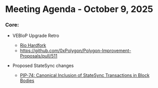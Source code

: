 # Meeting Agenda - October 9, 2025

### Core: 
* VEBloP Upgrade Retro
  * [Rio Hardfork](https://github.com/0xPolygon/Polygon-Improvement-Proposals/blob/main/PIPs/PIP-73.md)
  * https://github.com/0xPolygon/Polygon-Improvement-Proposals/pull/511

* Proposed StateSync changes
  * [PIP-74: Canonical Inclusion of StateSync Transactions in Block Bodies](https://github.com/0xPolygon/Polygon-Improvement-Proposals/blob/main/PIPs/PIP-74.md)
